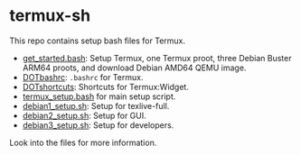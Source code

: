 # termux-sh

This repo contains setup bash files for Termux.

- [get_started.bash](get_started.bash): Setup Termux, one Termux proot, three Debian Buster ARM64 proots, and download Debian AMD64 QEMU image.
- [DOTbashrc](DOTbashrc): `.bashrc` for Termux.
- [DOTshortcuts](DOTshortcuts): Shortcuts for Termux:Widget.
- [termux_setup.bash](termux_setup.bash) for main setup script.
- [debian1_setup.sh](debian1_setup.sh): Setup for texlive-full.
- [debian2_setup.sh](debian2_setup.sh): Setup for GUI.
- [debian3_setup.sh](debian3_setup.sh): Setup for developers.

Look into the files for more information.